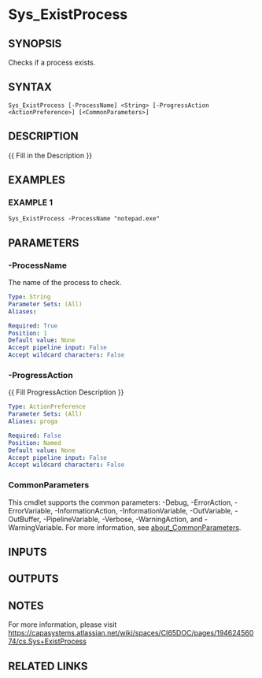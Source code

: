 # Sys_ExistProcess

## SYNOPSIS
Checks if a process exists.

## SYNTAX

```
Sys_ExistProcess [-ProcessName] <String> [-ProgressAction <ActionPreference>] [<CommonParameters>]
```

## DESCRIPTION
{{ Fill in the Description }}

## EXAMPLES

### EXAMPLE 1
```
Sys_ExistProcess -ProcessName "notepad.exe"
```

## PARAMETERS

### -ProcessName
The name of the process to check.

```yaml
Type: String
Parameter Sets: (All)
Aliases:

Required: True
Position: 1
Default value: None
Accept pipeline input: False
Accept wildcard characters: False
```

### -ProgressAction
{{ Fill ProgressAction Description }}

```yaml
Type: ActionPreference
Parameter Sets: (All)
Aliases: proga

Required: False
Position: Named
Default value: None
Accept pipeline input: False
Accept wildcard characters: False
```

### CommonParameters
This cmdlet supports the common parameters: -Debug, -ErrorAction, -ErrorVariable, -InformationAction, -InformationVariable, -OutVariable, -OutBuffer, -PipelineVariable, -Verbose, -WarningAction, and -WarningVariable. For more information, see [about_CommonParameters](http://go.microsoft.com/fwlink/?LinkID=113216).

## INPUTS

## OUTPUTS

## NOTES
For more information, please visit https://capasystems.atlassian.net/wiki/spaces/CI65DOC/pages/19462456074/cs.Sys+ExistProcess

## RELATED LINKS
